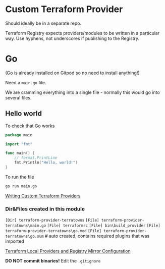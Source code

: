 # Custom Terraform Provider

Should ideally be in a separate repo.

Terraform Registry expects providers/modules to be written in a particular way. Use hyphens, not underscores if publishing to the Registry.

# Go
(Go is already installed on Gitpod so no need to install anything!)

Need a `main.go` file.

We are cramming everything into a single file - normally this would go into several files.

## Hello world
To check that Go works
```go
package main

import "fmt"

func main() {
	// format.PrintLine
	fmt.Println("Hello, world!")
}
```

To run the file
```sh
go run main.go
```

[Writing Custom Terraform Providers](https://www.hashicorp.com/blog/writing-custom-terraform-providers)

### Dir&Files created in this module
`[Dir] terraform-provider-terratowns`
`[File] terraform-provider-terratowns\main.go`
`[File] terraformrc`
`[File] bin\build_provider`
`[File] terraform-provider-terratowns\go.mod`
`[File] terraform-provider-terratowns\go.sum` # auto created, contains required plugins that was imported


[Terraform Local Providers and Registry Mirror Configuration](https://servian.dev/terraform-local-providers-and-registry-mirror-configuration-b963117dfffa)

**DO NOT commit binaries!** Edit the `.gitignore`